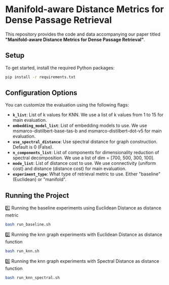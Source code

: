 # Manifold-aware Distance Metrics for Dense Passage Retrieval

This repository provides the code and data accompanying our paper titled **"Manifold-aware Distance Metrics for Dense Passage Retrieval"**.

## Setup
To get started, install the required Python packages:
```bash
pip install -r requirements.txt
```

## Configuration Options
You can customize the evaluation using the following flags:
- **`k_list`**: List of k values for KNN. We use a list of k values from 1 to 15 for main evaluation.
- **`embedding_model_list`**: List of embedding models to use. We use msmarco-distilbert-base-tas-b and msmarco-distilbert-dot-v5 for main evaluation.
- **`use_spectral_distance`**: Use spectral distance for graph construction. Default is 0 (False).
- **`n_components_list`**: List of components for dimensionality reduction of spectral decomposition. We use a list of dim = [700, 500, 300, 100].
- **`mode_list`**: List of distance cost to use. We use connectivity (uniform cost) and distance (distance cost) for main evaluation.
- **`experiment_type`**: What type of retrieval metric to use. Either "baseline" (Euclidean) or "manifold".

## Running the Project
1️⃣ Running the baseline experiments using Euclidean Distance as distance metric
```bash
bash run_baseline.sh
```

2️⃣ Running the knn graph experiments with Euclidean Distance as distance function
```bash
bash run_knn.sh
```

3️⃣ Running the knn graph experiments with Spectral Distance as distance function
```bash
bash run_knn_spectral.sh
```
